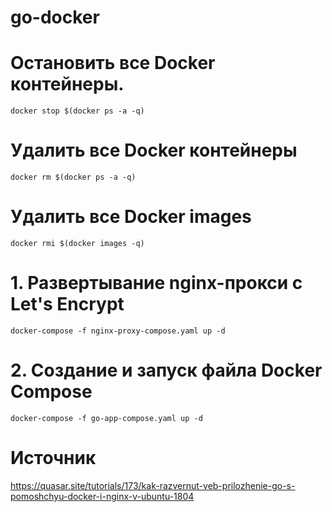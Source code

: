 # go-docker

# Остановить все Docker контейнеры.
    docker stop $(docker ps -a -q)
# Удалить все Docker контейнеры
    docker rm $(docker ps -a -q)
# Удалить все Docker images
    docker rmi $(docker images -q)
    
# 1. Развертывание nginx-прокси с Let's Encrypt
    docker-compose -f nginx-proxy-compose.yaml up -d

# 2. Создание и запуск файла Docker Compose
    docker-compose -f go-app-compose.yaml up -d

# Источник
https://quasar.site/tutorials/173/kak-razvernut-veb-prilozhenie-go-s-pomoshchyu-docker-i-nginx-v-ubuntu-1804